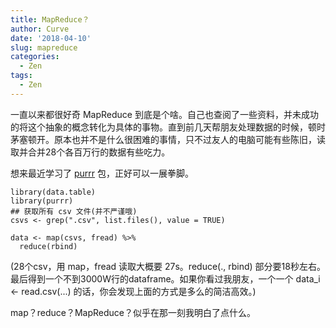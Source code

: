 ```yaml
---
title: MapReduce？
author: Curve
date: '2018-04-10'
slug: mapreduce
categories:
  - Zen
tags:
  - Zen
---
```


一直以来都很好奇 MapReduce 到底是个啥。自己也查阅了一些资料，并未成功的将这个抽象的概念转化为具体的事物。直到前几天帮朋友处理数据的时候，顿时茅塞顿开。原本也并不是什么很困难的事情，只不过友人的电脑可能有些陈旧，读取并合并28个各百万行的数据有些吃力。

想来最近学习了 [purrr](http://purrr.tidyverse.org/) 包，正好可以一展拳脚。

```{r}
library(data.table)
library(purrr)
## 获取所有 csv 文件(并不严谨哦)
csvs <- grep(".csv", list.files(), value = TRUE)

data <- map(csvs, fread) %>% 
  reduce(rbind)
```

(28个csv，用 map，fread 读取大概要 27s。reduce(., rbind) 部分要18秒左右。最后得到一个不到3000W行的dataframe。如果你看过我朋友，一个一个 data_i <- read.csv(...) 的话，你会发现上面的方式是多么的简洁高效。)
  
 map？reduce？MapReduce？似乎在那一刻我明白了点什么。
 
